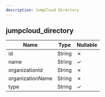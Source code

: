 ```yaml
---
description: JumpCloud Directory
---
```

jumpcloud_directory
-------------------

| **Name**         | **Type** | **Nullable** |
| ---------------- | -------- | ------------ |
| id               | String   | &cross;      |
| name             | String   | &check;      |
| organizationId   | String   | &cross;      |
| organizationName | String   | &cross;      |
| type             | String   | &check;      |
